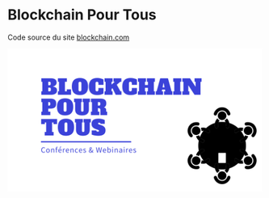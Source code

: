 # Blockchain Pour Tous

Code source du site [blockchain.com](https://blockchainpourtous.com/)

![banner](banner.png)
